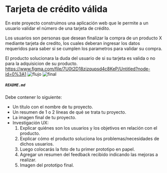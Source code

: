 # Tarjeta de crédito válida


En este proyecto construimos una aplicación web que le permite a un
usuario validar el número de una tarjeta de crédito. 

Los usuarios son personas que desean finalizar la compra de un producto X mediante tarjeta de credito,
los cuales deberan ingresar los datos requeridos para saber si se cumplen los parametros para validar su compra.

El producto solucionara la duda del usuario de si su tarjeta es valida o no para la adquisicion de su producto.
https://www.figma.com/file/7U0t2D18zjzqupsd4c8KeP/Untitled?node-id=0%3A1
![flujo](https://user-images.githubusercontent.com/76055451/110784758-13fc1880-8238-11eb-9a86-85b277763d37.jpg)
![final](https://user-images.githubusercontent.com/76055451/110785261-bcaa7800-8238-11eb-983c-f216d3a38db7.png)








##### `README.md`

Debe contener lo siguiente:

* Un título con el nombre de tu proyecto.
* Un resumen de 1 o 2 líneas de qué se trata tu proyecto.
* La imagen final de tu proyecto.
* Investigación UX:
  1. Explicar quiénes son los usuarios y los objetivos en relación con el
    producto.
  2. Explicar cómo el producto soluciona los problemas/necesidades de dichos
    usuarios.
  3. Luego colocarás la foto de tu primer prototipo en papel.
  4. Agregar un resumen del feedback recibido indicando las mejoras a realizar.
  5. Imagen del prototipo final.

